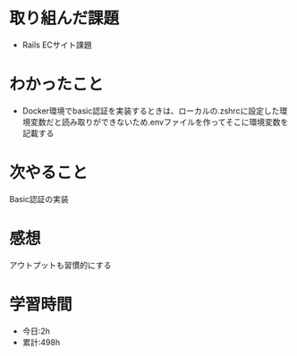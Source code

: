 # 取り組んだ課題
  - Rails ECサイト課題
# わかったこと
*   Docker環境でbasic認証を実装するときは、ローカルの.zshrcに設定した環境変数だと読み取りができないため.envファイルを作ってそこに環境変数を記載する
# 次やること
Basic認証の実装
# 感想
アウトプットも習慣的にする

# 学習時間
- 今日:2h
- 累計:498h